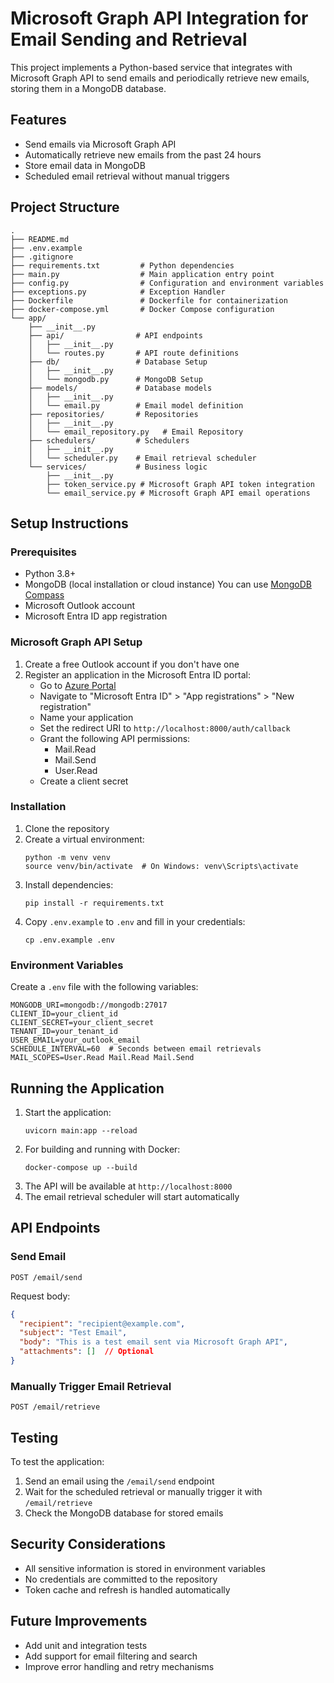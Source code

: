# Microsoft Graph API Integration for Email Sending and Retrieval

This project implements a Python-based service that integrates with Microsoft Graph API to send emails and periodically retrieve new emails, storing them in a MongoDB database.

## Features

- Send emails via Microsoft Graph API
- Automatically retrieve new emails from the past 24 hours
- Store email data in MongoDB
- Scheduled email retrieval without manual triggers

## Project Structure

```
.
├── README.md
├── .env.example
├── .gitignore
├── requirements.txt         # Python dependencies
├── main.py                  # Main application entry point
├── config.py                # Configuration and environment variables
├── exceptions.py            # Exception Handler
├── Dockerfile               # Dockerfile for containerization
├── docker-compose.yml       # Docker Compose configuration
└── app/
    ├── __init__.py
    ├── api/                # API endpoints
    │   ├── __init__.py
    │   └── routes.py       # API route definitions
    ├── db/                 # Database Setup
    │   ├── __init__.py
    │   └── mongodb.py      # MongoDB Setup 
    ├── models/             # Database models
    │   ├── __init__.py
    │   └── email.py        # Email model definition
    ├── repositories/       # Repositories
    │   ├── __init__.py
    │   └── email_repository.py   # Email Repository
    ├── schedulers/         # Schedulers
    │   ├── __init__.py
    │   └── scheduler.py    # Email retrieval scheduler
    └── services/           # Business logic
        ├── __init__.py
        ├── token_service.py # Microsoft Graph API token integration
        └── email_service.py # Microsoft Graph API email operations
```

## Setup Instructions

### Prerequisites

- Python 3.8+
- MongoDB (local installation or cloud instance) You can use [MongoDB Compass](https://www.mongodb.com/try/download/compass)
- Microsoft Outlook account
- Microsoft Entra ID app registration

### Microsoft Graph API Setup

1. Create a free Outlook account if you don't have one
2. Register an application in the Microsoft Entra ID portal:
   - Go to [Azure Portal](https://portal.azure.com)
   - Navigate to "Microsoft Entra ID" > "App registrations" > "New registration"
   - Name your application
   - Set the redirect URI to `http://localhost:8000/auth/callback`
   - Grant the following API permissions:
     - Mail.Read
     - Mail.Send
     - User.Read
   - Create a client secret

### Installation

1. Clone the repository
2. Create a virtual environment:
   ```
   python -m venv venv
   source venv/bin/activate  # On Windows: venv\Scripts\activate
   ```
3. Install dependencies:
   ```
   pip install -r requirements.txt
   ```
4. Copy `.env.example` to `.env` and fill in your credentials:
   ```
   cp .env.example .env
   ```

### Environment Variables

Create a `.env` file with the following variables:

```
MONGODB_URI=mongodb://mongodb:27017
CLIENT_ID=your_client_id
CLIENT_SECRET=your_client_secret
TENANT_ID=your_tenant_id
USER_EMAIL=your_outlook_email
SCHEDULE_INTERVAL=60  # Seconds between email retrievals
MAIL_SCOPES=User.Read Mail.Read Mail.Send
```

## Running the Application

1. Start the application:
   ```
   uvicorn main:app --reload 
   ```
2. For building and running with Docker:
   ```
   docker-compose up --build
   ```
3. The API will be available at `http://localhost:8000`
4. The email retrieval scheduler will start automatically

## API Endpoints

### Send Email

```
POST /email/send
```

Request body:
```json
{
  "recipient": "recipient@example.com",
  "subject": "Test Email",
  "body": "This is a test email sent via Microsoft Graph API",
  "attachments": []  // Optional
}
```

### Manually Trigger Email Retrieval

```
POST /email/retrieve
```

<!-- ## How I Used AI Coding Tools

During the development of this project, I utilized several AI coding tools to enhance productivity and code quality:

1. **GitHub Copilot**: Used for code completion, especially for repetitive patterns in API routes and MongoDB schema definitions.

2. **ChatGPT**: Leveraged for:
   - Generating the initial project structure
   - Debugging authentication issues with Microsoft Graph API
   - Creating documentation templates
   - Optimizing MongoDB queries

3. **Cursor AI**: Used for refactoring code and suggesting improvements to error handling patterns.

These tools significantly accelerated development while maintaining code quality. All AI-generated code was reviewed and modified as needed to ensure it met project requirements and followed best practices. -->

## Testing

To test the application:

1. Send an email using the `/email/send` endpoint
2. Wait for the scheduled retrieval or manually trigger it with `/email/retrieve`
3. Check the MongoDB database for stored emails

## Security Considerations

- All sensitive information is stored in environment variables
- No credentials are committed to the repository
- Token cache and refresh is handled automatically

## Future Improvements

- Add unit and integration tests
- Add support for email filtering and search
- Improve error handling and retry mechanisms